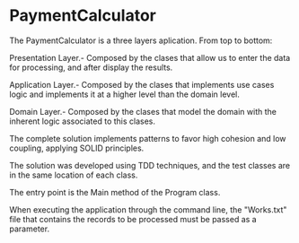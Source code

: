 # PaymentCalculator
The PaymentCalculator is a three layers aplication. From top to bottom:

Presentation Layer.- Composed by the clases that allow us to enter the data for processing, and after display the results.

Application Layer.- Composed by the clases that implements use cases logic and implements it at a higher level than the domain level.

Domain Layer.- Composed by the clases that model the domain with the inherent logic associated to this clases.

The complete solution implements patterns to favor high cohesion and low coupling, applying SOLID principles.

The solution was developed using TDD techniques, and the test classes are in the same location of each class.

The entry point is the Main method of the Program class.

When executing the application through the command line, the "Works.txt" file that contains the records to be processed must be passed as a parameter.

